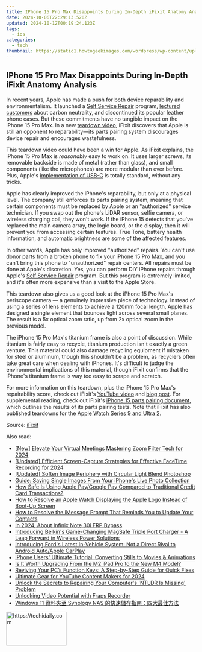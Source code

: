 ```yaml
---
title: IPhone 15 Pro Max Disappoints During In-Depth iFixit Anatomy Analysis
date: 2024-10-06T22:29:13.520Z
updated: 2024-10-12T00:19:24.123Z
tags:
  - ios
categories:
  - tech
thumbnail: https://static1.howtogeekimages.com/wordpress/wp-content/uploads/2023/09/46.png
---
```


## IPhone 15 Pro Max Disappoints During In-Depth iFixit Anatomy Analysis

In recent years, Apple has made a push for both device reparability and environmentalism. It launched a [Self Service Repair](https://win11.techidaily.com/discover-your-ip-command-prompt-guide-for-pcs/) program, [lectured customers](http://www.youtube.com/watch?v=QNv9PRDIhes) about carbon neutrality, and discontinued its popular leather phone cases. But these commitments have no tangible impact on the iPhone 15 Pro Max. In a new [teardown video](https://youtu.be/hmQHgWNAg24?si=a54T6AabSTovwnWx), iFixit discovers that Apple is still an opponent to reparability—its parts pairing system discourages device repair and encourages wastefulness.

 This teardown video could have been a win for Apple. As iFixit explains, the iPhone 15 Pro Max is _reasonably_ easy to work on. It uses larger screws, its removable backside is made of metal (rather than glass), and small components (like the microphones) are more modular than ever before. Plus, Apple's [implementation of USB-C](https://remote-screen-capture.techidaily.com/new-in-2024-ready-for-high-res-our-choice-of-best-screenshot-and-recorder-apps/) is totally standard, without any tricks.

 Apple has clearly improved the iPhone's reparability, but only at a physical level. The company still enforces its parts pairing system, meaning that certain components must be replaced by Apple or an "authorized" service technician. If you swap out the phone's LiDAR sensor, selfie camera, or wireless charging coil, they won't work. If the iPhone 15 detects that you've replaced the main camera array, the logic board, or the display, then it will prevent you from accessing certain features. True Tone, battery health information, and automatic brightness are some of the affected features.

 In other words, Apple has only improved "authorized" repairs. You can't use donor parts from a broken phone to fix your iPhone 15 Pro Max, and you can't bring this phone to "unauthorized" repair centers. All repairs must be done at Apple's discretion. Yes, you can perform DIY iPhone repairs through Apple's [Self Service Repair](https://win11.techidaily.com/discover-your-ip-command-prompt-guide-for-pcs/) program. But this program is extremely limited, and it's often more expensive than a visit to the Apple Store.

 This teardown also gives us a good look at the iPhone 15 Pro Max's periscope camera — a genuinely impressive piece of technology. Instead of using a series of lens elements to achieve a 120mm focal length, Apple has designed a single element that bounces light across several small planes. The result is a 5x optical zoom ratio, up from 2x optical zoom in the previous model.

 The iPhone 15 Pro Max's titanium frame is also a point of discussion. While titanium is fairly easy to recycle, titanium production isn't exactly a green venture. This material could also damage recycling equipment if mistaken for steel or aluminum, though this shouldn't be a problem, as recyclers often take great care when dealing with iPhones. It's difficult to judge the environmental implications of this material, though iFixit confirms that the iPhone's titanium frame is way too easy to scrape and scratch.

 For more information on this teardown, plus the iPhone 15 Pro Max's repairability score, check out iFixit's [YouTube video](https://youtu.be/hmQHgWNAg24?si=VntD5VPN5GBgRRkY) and [blog post](https://www.ifixit.com/News/82867/iphone-15-teardown-reveals-software-lockdown). For supplemental reading, check out iFixit's [iPhone 15 parts pairing document](https://docs.google.com/spreadsheets/d/1BuxNntf-KIG%5FDFYEvKvfPafBI09IM4rjOf2RsGbN9II/edit#gid=0), which outlines the results of its parts pairing tests. Note that iFixit has also published teardowns for the [Apple Watch Series 9 and Ultra 2](https://www.ifixit.com/News/83225/apple-watch-series-9-and-ultra-2-teardowns).

 Source: [iFixit](https://www.ifixit.com/News/82867/iphone-15-teardown-reveals-software-lockdown)

<ins class="adsbygoogle"
     style="display:block"
     data-ad-format="autorelaxed"
     data-ad-client="ca-pub-7571918770474297"
     data-ad-slot="1223367746"></ins>

<ins class="adsbygoogle"
     style="display:block"
     data-ad-client="ca-pub-7571918770474297"
     data-ad-slot="8358498916"
     data-ad-format="auto"
     data-full-width-responsive="true"></ins>

<span class="atpl-alsoreadstyle">Also read:</span>
<div><ul>
<li><a href="https://screen-activity-recording.techidaily.com/new-elevate-your-virtual-meetings-mastering-zoom-filter-tech-for-2024/"><u>[New] Elevate Your Virtual Meetings Mastering Zoom Filter Tech for 2024</u></a></li>
<li><a href="https://digital-screen-recording.techidaily.com/updated-efficient-screen-capture-strategies-for-effective-facetime-recording-for-2024/"><u>[Updated] Efficient Screen-Capture Strategies for Effective FaceTime Recording for 2024</u></a></li>
<li><a href="https://extra-support.techidaily.com/updated-soften-image-periphery-with-circular-light-blend-photoshop/"><u>[Updated] Soften Image Periphery with Circular Light Blend Photoshop</u></a></li>
<li><a href="https://os-tips.techidaily.com/guide-saving-single-images-from-your-iphones-live-photo-collection/"><u>Guide: Saving Single Images From Your iPhone's Live Photo Collection</u></a></li>
<li><a href="https://os-tips.techidaily.com/how-safe-is-using-apple-paygoogle-pay-compared-to-traditional-credit-card-transactions/"><u>How Safe Is Using Apple Pay/Google Pay Compared to Traditional Credit Card Transactions?</u></a></li>
<li><a href="https://os-tips.techidaily.com/how-to-resolve-an-apple-watch-displaying-the-apple-logo-instead-of-boot-up-screen/"><u>How to Resolve an Apple Watch Displaying the Apple Logo Instead of Boot-Up Screen</u></a></li>
<li><a href="https://os-tips.techidaily.com/how-to-resolve-the-imessage-prompt-that-reminds-you-to-update-your-contacts/"><u>How to Resolve the iMessage Prompt That Reminds You to Update Your Contacts</u></a></li>
<li><a href="https://bypass-frp.techidaily.com/in-2024-about-infinix-note-30i-frp-bypass-by-drfone-android/"><u>In 2024, About Infinix Note 30i FRP Bypass</u></a></li>
<li><a href="https://os-tips.techidaily.com/introducing-belkins-game-changing-magsafe-triple-port-charger-a-leap-forward-in-wireless-power-solutions/"><u>Introducing Belkin's Game-Changing MagSafe Triple Port Charger - A Leap Forward in Wireless Power Solutions</u></a></li>
<li><a href="https://os-tips.techidaily.com/introducing-fords-latest-in-vehicle-system-not-a-direct-rival-to-android-autoapple-carplay/"><u>Introducing Ford's Latest In-Vehicle System: Not a Direct Rival to Android Auto/Apple CarPlay</u></a></li>
<li><a href="https://os-tips.techidaily.com/iphone-users-ultimate-tutorial-converting-stills-to-movies-and-animations/"><u>IPhone Users' Ultimate Tutorial: Converting Stills to Movies & Animations</u></a></li>
<li><a href="https://os-tips.techidaily.com/is-it-worth-upgrading-from-the-m2-ipad-pro-to-the-new-m4-model/"><u>Is It Worth Upgrading From the M2 iPad Pro to the New M4 Model?</u></a></li>
<li><a href="https://common-error.techidaily.com/reviving-your-pcs-function-keys-a-step-by-step-guide-for-quick-fixes/"><u>Reviving Your PC’s Function Keys: A Step-by-Step Guide for Quick Fixes</u></a></li>
<li><a href="https://youtube-data.techidaily.com/ate-gear-for-youtube-content-makers-for-2024/"><u>Ultimate Gear for YouTube Content Makers for 2024</u></a></li>
<li><a href="https://tech-renaissance.techidaily.com/unlock-the-secrets-to-repairing-your-computers-ntldr-is-missing-problem/"><u>Unlock the Secrets to Repairing Your Computer's 'NTLDR Is Missing' Problem</u></a></li>
<li><a href="https://digital-screen-recording.techidaily.com/unlocking-video-potential-with-fraps-recorder/"><u>Unlocking Video Potential with Fraps Recorder</u></a></li>
<li><a href="https://fox-tls.techidaily.com/1728493591587-windows-11-synology-nas/"><u>Windows 11 資料夾至 Synology NAS 的快速儲存指南：四大最佳方法</u></a></li>
</ul></div>

<!-- affiliate ads begin -->
<a href="https://aligracehair.sjv.io/c/5597632/2135366/19272" target="_top" id="2135366">
  <img src="//a.impactradius-go.com/display-ad/19272-2135366" border="0" alt="https://techidaily.com" width="160" height="90"/>
</a>
<img height="0" width="0" src="https://aligracehair.sjv.io/i/5597632/2135366/19272" style="position:absolute;visibility:hidden;" border="0" />
<!-- affiliate ads end -->

